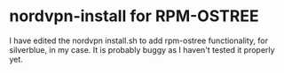 # nordvpn-install for RPM-OSTREE

I have edited the nordvpn install.sh to add rpm-ostree functionality, for silverblue, in my case.  It is probably buggy as I haven't tested it properly yet.
